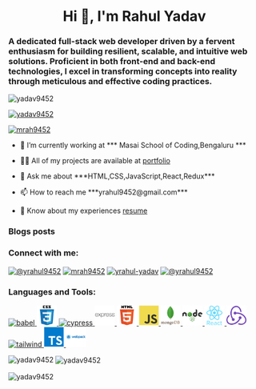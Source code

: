 <h1 align="center">Hi 👋, I'm Rahul Yadav</h1>
<h3 align="left">A dedicated full-stack web developer driven by a fervent enthusiasm for building resilient, scalable, and intuitive web solutions. Proficient in both front-end and back-end technologies, I excel in transforming concepts into reality through meticulous and effective coding practices.</h3>

<p align="left"> <img src="https://komarev.com/ghpvc/?username=yadav9452&label=Profile%20views&color=0e75b6&style=flat" alt="yadav9452" /> </p>

<p align="left"> <a href="https://github.com/ryo-ma/github-profile-trophy"><img src="https://github-profile-trophy.vercel.app/?username=yadav9452" alt="yadav9452" /></a> </p>

<p align="left"> <a href="https://twitter.com/mrah9452" target="blank"><img src="https://img.shields.io/twitter/follow/mrah9452?logo=twitter&style=for-the-badge" alt="mrah9452" /></a> </p>

- <p align="left">🔭 I’m currently working at *** Masai School of Coding,Bengaluru *** <p/>

- <p align="left">👨‍💻 All of my projects are available at <a href="https://yadav-rahul.netlify.app/" target="blank">portfolio</a> <p/>

- <p align="left">💬 Ask me about ***HTML,CSS,JavaScript,React,Redux***<p/>

- <p align="left">📫 How to reach me ***yrahul9452@gmail.com***<p/>

- <p align="left">📄 Know about my experiences <a href="https://drive.google.com/file/d/1AhHrOA0LX-4ka0dSQoUXGou7lDgISLB-/view?usp=sharing" target="blank">resume</a><p/> 

### Blogs posts
<!-- BLOG-POST-LIST:START -->
<!-- BLOG-POST-LIST:END -->

<h3 align="left">Connect with me:</h3>
<p align="left">
<a href="https://dev.to/@yrahul9452" target="blank"><img align="center" src="https://raw.githubusercontent.com/rahuldkjain/github-profile-readme-generator/master/src/images/icons/Social/devto.svg" alt="@yrahul9452" height="30" width="40" /></a>
<a href="https://twitter.com/mrah9452" target="blank"><img align="center" src="https://raw.githubusercontent.com/rahuldkjain/github-profile-readme-generator/master/src/images/icons/Social/twitter.svg" alt="mrah9452" height="30" width="40" /></a>
<a href="https://linkedin.com/in/yrahul-yadav" target="blank"><img align="center" src="https://raw.githubusercontent.com/rahuldkjain/github-profile-readme-generator/master/src/images/icons/Social/linked-in-alt.svg" alt="yrahul-yadav" height="30" width="40" /></a>
<a href="https://medium.com/@yrahul9452" target="blank"><img align="center" src="https://raw.githubusercontent.com/rahuldkjain/github-profile-readme-generator/master/src/images/icons/Social/medium.svg" alt="@yrahul9452" height="30" width="40" /></a>
</p>

<h3 align="left">Languages and Tools:</h3>
<p align="left"> <a href="https://babeljs.io/" target="_blank" rel="noreferrer"> <img src="https://www.vectorlogo.zone/logos/babeljs/babeljs-icon.svg" alt="babel" width="40" height="40" margin-rigt="10px"/> </a>
 <a href="https://www.w3schools.com/css/" target="_blank" rel="noreferrer"> <img src="https://raw.githubusercontent.com/devicons/devicon/master/icons/css3/css3-original-wordmark.svg" alt="css3" width="40" height="40"/> </a> <a href="https://www.cypress.io" target="_blank" rel="noreferrer"> <img src="https://raw.githubusercontent.com/simple-icons/simple-icons/6e46ec1fc23b60c8fd0d2f2ff46db82e16dbd75f/icons/cypress.svg" alt="cypress" width="40" height="40"/> </a> <a href="https://expressjs.com" target="_blank" rel="noreferrer"> <img src="https://raw.githubusercontent.com/devicons/devicon/master/icons/express/express-original-wordmark.svg" alt="express" width="40" height="40"/> </a> <a href="https://www.w3.org/html/" target="_blank" rel="noreferrer"> <img src="https://raw.githubusercontent.com/devicons/devicon/master/icons/html5/html5-original-wordmark.svg" alt="html5" width="40" height="40"/> </a> <a href="https://developer.mozilla.org/en-US/docs/Web/JavaScript" target="_blank" rel="noreferrer"> <img src="https://raw.githubusercontent.com/devicons/devicon/master/icons/javascript/javascript-original.svg" alt="javascript" width="40" height="40"/> </a> <a href="https://www.mongodb.com/" target="_blank" rel="noreferrer"> <img src="https://raw.githubusercontent.com/devicons/devicon/master/icons/mongodb/mongodb-original-wordmark.svg" alt="mongodb" width="40" height="40"/> </a> <a href="https://nodejs.org" target="_blank" rel="noreferrer"> <img src="https://raw.githubusercontent.com/devicons/devicon/master/icons/nodejs/nodejs-original-wordmark.svg" alt="nodejs" width="40" height="40"/> </a> <a href="https://reactjs.org/" target="_blank" rel="noreferrer"> <img src="https://raw.githubusercontent.com/devicons/devicon/master/icons/react/react-original-wordmark.svg" alt="react" width="40" height="40"/> </a> <a href="https://redux.js.org" target="_blank" rel="noreferrer"> <img src="https://raw.githubusercontent.com/devicons/devicon/master/icons/redux/redux-original.svg" alt="redux" width="40" height="40"/> </a> <a href="https://tailwindcss.com/" target="_blank" rel="noreferrer"> <img src="https://www.vectorlogo.zone/logos/tailwindcss/tailwindcss-icon.svg" alt="tailwind" width="40" height="40"/> </a> <a href="https://www.typescriptlang.org/" target="_blank" rel="noreferrer"> <img src="https://raw.githubusercontent.com/devicons/devicon/master/icons/typescript/typescript-original.svg" alt="typescript" width="40" height="40"/> </a> <a href="https://webpack.js.org" target="_blank" rel="noreferrer"> <img src="https://raw.githubusercontent.com/devicons/devicon/d00d0969292a6569d45b06d3f350f463a0107b0d/icons/webpack/webpack-original-wordmark.svg" alt="webpack" width="40" height="40"/> </a> </p>

<p><img align="left" src="https://github-readme-stats.vercel.app/api/top-langs?username=yadav9452&show_icons=true&locale=en&layout=compact" alt="yadav9452" /></p>

<p>&nbsp;<img align="center" src="https://github-readme-stats.vercel.app/api?username=yadav9452&show_icons=true&locale=en" alt="yadav9452" /></p>

<p><img align="center" src="https://github-readme-streak-stats.herokuapp.com/?user=yadav9452&" alt="yadav9452" /></p>
